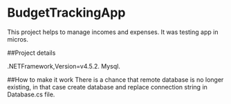 # BudgetTrackingApp
This project helps to manage incomes and expenses. It was testing app in micros.


##Project details

.NETFramework,Version=v4.5.2.
Mysql.

##How to make it work
There is a chance that remote database is no longer existing, in that case create database and replace connection string in Database.cs file.
